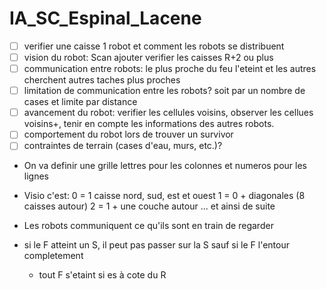# IA_SC_Espinal_Lacene

- [ ] verifier une caisse 1 robot et comment les robots se distribuent
- [ ] vision du robot: Scan ajouter verifier les caisses R+2 ou plus
- [ ] communication entre robots: le plus proche du feu l'eteint et les autres cherchent autres taches plus proches
- [ ] limitation de communication entre les robots? soit par un nombre de cases et limite par distance
- [ ] avancement du robot: verifier les cellules voisins, observer les cellues voisins+, tenir en compte les informations des autres robots.
- [ ] comportement du robot lors de trouver un survivor
- [ ] contraintes de terrain (cases d'eau, murs, etc.)?

- On va definir une grille lettres pour les colonnes et numeros pour les lignes

- Visio c'est:
  0 = 1 caisse nord, sud, est et ouest
  1 = 0 + diagonales (8 caisses autour)
  2 = 1 + une couche autour
  ... et ainsi de suite

- Les robots communiquent ce qu'ils sont en train de regarder

- si le F atteint un S, il peut pas passer sur la S sauf si le F l'entour completement
  - tout F s'etaint si es à cote du R
